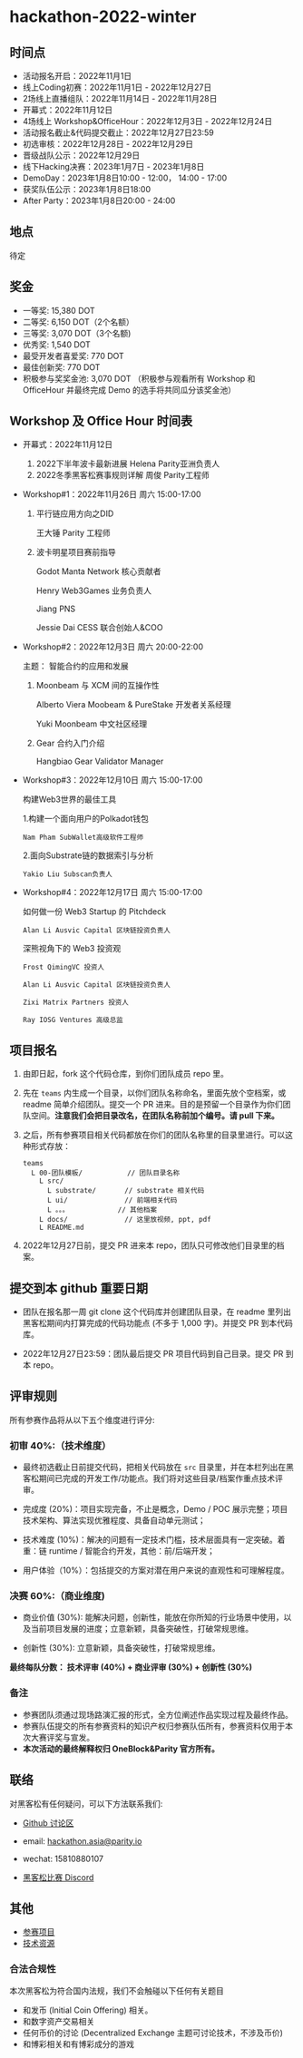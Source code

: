 
# hackathon-2022-winter

## 时间点
- 活动报名开启：2022年11月1日
- 线上Coding初赛：2022年11月1日 - 2022年12月27日
- 2场线上直播组队：2022年11月14日 - 2022年11月28日
- 开幕式：2022年11月12日
- 4场线上 Workshop&OfficeHour：2022年12月3日 - 2022年12月24日
- 活动报名截止&代码提交截止：2022年12月27日23:59
- 初选审核：2022年12月28日 - 2022年12月29日
- 晋级战队公示：2022年12月29日
- 线下Hacking决赛：2023年1月7日 - 2023年1月8日
- DemoDay：2023年1月8日10:00 - 12:00， 14:00 - 17:00
- 获奖队伍公示：2023年1月8日18:00
- After Party：2023年1月8日20:00 - 24:00
## 地点
待定

## 奖金
- 一等奖: 15,380 DOT
- 二等奖: 6,150 DOT（2个名额）
- 三等奖: 3,070 DOT（3个名额)
- 优秀奖: 1,540 DOT
- 最受开发者喜爱奖: 770 DOT
- 最佳创新奖: 770 DOT
- 积极参与奖奖金池: 3,070 DOT
（积极参与观看所有 Workshop 和 OfficeHour 并最终完成 Demo 的选手将共同瓜分该奖金池）

## Workshop 及 Office Hour 时间表
- 开幕式：2022年11月12日

  1. 2022下半年波卡最新进展 Helena Parity亚洲负责人
  2. 2022冬季黑客松赛事规则详解 周俊 Parity工程师
- Workshop#1：2022年11月26日 周六 15:00-17:00
  
  1. 平行链应用方向之DID 

      王大锤 Parity 工程师

  2. 波卡明星项目赛前指导 

        Godot Manta Network 核心贡献者

        Henry Web3Games 业务负责人

        Jiang PNS

        Jessie Dai CESS 联合创始人&COO
- Workshop#2：2022年12月3日 周六 20:00-22:00

  主题： 智能合约的应用和发展
  1. Moonbeam 与 XCM 间的互操作性

      Alberto Viera Moobeam & PureStake 开发者关系经理

      Yuki Moonbeam 中文社区经理
  2. Gear 合约入门介绍

      Hangbiao Gear Validator Manager

- Workshop#3：2022年12月10日 周六 15:00-17:00

  构建Web3世界的最佳工具

  1.构建一个面向用户的Polkadot钱包

      Nam Pham SubWallet高级软件工程师

  2.面向Substrate链的数据索引与分析

      Yakio Liu Subscan负责人
- Workshop#4：2022年12月17日 周六 15:00-17:00

  如何做一份 Web3 Startup 的 Pitchdeck

      Alan Li Ausvic Capital 区块链投资负责人
  
  深熊视角下的 Web3 投资观

      Frost QimingVC 投资人

      Alan Li Ausvic Capital 区块链投资负责人

      Zixi Matrix Partners 投资人

      Ray IOSG Ventures 高级总监

## 项目报名
1. 由即日起，fork 这个代码仓库，到你们团队成员 repo 里。

2. 先在 `teams` 内生成一个目录，以你们团队名称命名，里面先放个空档案，或 readme 简单介绍团队。提交一个 PR 进来。目的是预留一个目录作为你们团队空间。**注意我们会把目录改名，在团队名称前加个编号。请 pull 下来。**

3. 之后，所有参赛项目相关代码都放在你们的团队名称里的目录里进行。可以这种形式存放：

    ```
    teams
      L 00-团队模板/           // 团队目录名称
        L src/
          L substrate/       // substrate 相关代码
          L ui/              // 前端相关代码
          L 。。。            // 其他档案
        L docs/              // 这里放视频, ppt, pdf
        L README.md
    ```

4. 2022年12月27日前，提交 PR 进来本 repo，团队只可修改他们目录里的档案。

## 提交到本 github 重要日期

- 团队在报名那一周 git clone 这个代码库并创建团队目录，在 readme 里列出黑客松期间内打算完成的代码功能点 (不多于 1,000 字)。并提交 PR 到本代码库。

- 2022年12月27日23:59：团队最后提交 PR 项目代码到自己目录。提交 PR 到本 repo。

## 评审规则
所有参赛作品将从以下五个维度进行评分:

### 初审 40%:（技术维度）

- 最终初选截止日前提交代码，把相关代码放在 `src` 目录里，并在本栏列出在黑客松期间已完成的开发工作/功能点。我们将对这些目录/档案作重点技术评审。

- 完成度 (20%)：项目实现完备，不止是概念，Demo / POC 展示完整；项目技术架构、算法实现优雅程度、具备自动单元测试；

- 技术难度 (10%)：解决的问题有一定技术门槛，技术层面具有一定突破。着重：链 runtime / 智能合约开发，其他：前/后端开发；

- 用户体验（10%）：包括提交的方案对潜在用户来说的直观性和可理解程度。

### 决赛 60%:（商业维度)

- 商业价值 (30%): 能解决问题，创新性，能放在你所知的行业场景中使用，以及当前项目发展的进度；立意新颖，具备突破性，打破常规思维。

- 创新性 (30%): 立意新颖，具备突破性，打破常规思维。

**最终每队分数： 技术评审 (40%) + 商业评审 (30%) + 创新性 (30%)**

### 备注

- 参赛团队须通过现场路演汇报的形式，全方位阐述作品实现过程及最终作品。
- 参赛队伍提交的所有参赛资料的知识产权归参赛队伍所有，参赛资料仅用于本次大赛评奖与宣发。
- **本次活动的最终解释权归 OneBlock&Parity 官方所有。**

## 联络

对黑客松有任何疑问，可以下方法联系我们:

* [Github 讨论区](https://github.com/ParityAsia/hackathon-2022-winter/discussions)

* email: hackathon.asia@parity.io

* wechat: 15810880107

* [黑客松比赛 Discord](https://discord.gg/KsCEKvqU4p)

## 其他

- [参赛项目](./docs/categories.md)
- [技术资源](./docs/technical-resources.md)

### 合法合规性

本次黑客松为符合国内法规，我们不会触碰以下任何有关题目

- 和发币 (Initial Coin Offering) 相关。
- 和数字资产交易相关
- 任何币价的讨论 (Decentralized Exchange 主题可讨论技术，不涉及币价)
- 和博彩相关和有博彩成分的游戏

